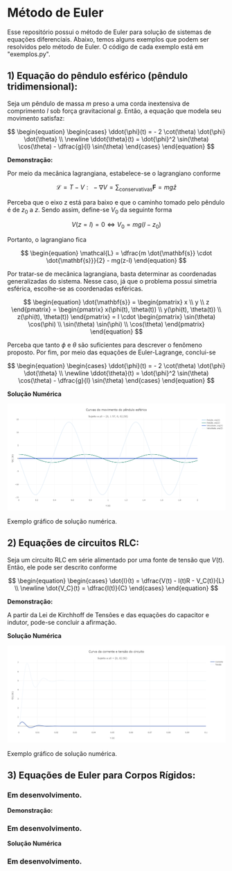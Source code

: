 # Método de Euler

Esse repositório possui o método de Euler para solução de sistemas de equações diferenciais. Abaixo, temos alguns exemplos que podem ser resolvidos pelo método de Euler. O código de cada exemplo está em "exemplos.py".

## 1) Equação do pêndulo esférico (pêndulo tridimensional):

Seja um pêndulo de massa $m$ preso a uma corda inextensiva de comprimento $l$ sob força gravitacional $g$. Então, a equação que modela seu movimento satisfaz:


$$
\begin{equation}
  \begin{cases}
    \ddot{\phi}(t) = - 2 \cot(\theta) \dot{\phi} \dot{\theta} \\
    \newline
    \ddot{\theta}(t) = \dot{\phi}^2 \sin(\theta) \cos(\theta) - \dfrac{g}{l} \sin(\theta)
  \end{cases}
\end{equation}
$$


**Demonstração:**

Por meio da mecânica lagrangiana, estabelece-se o lagrangiano conforme

$$
\begin{equation}
  \mathcal{L} = T - V : \textrm{    } - \nabla{V} = \displaystyle\sum_\textrm{conservativas} \mathbf{F} = mg \hat{z}
\end{equation}
$$

Perceba que o eixo z está para baixo e que o caminho tomado pelo pêndulo é de $z_0$ a $z$. Sendo assim, define-se $V_0$ da seguinte forma

$$
\begin{equation}
  V(z=l) = 0 \Longleftrightarrow V_0 = mg(l-z_0)
\end{equation}
$$

Portanto, o lagrangiano fica

$$
\begin{equation}
  \mathcal{L} = \dfrac{m \dot{\mathbf{s}} \cdot \dot{\mathbf{s}}}{2} - mg(z-l)
\end{equation}
$$


Por tratar-se de mecânica lagrangiana, basta determinar as coordenadas generalizadas do sistema. Nesse caso, já que o problema possui simetria esférica, escolhe-se as coordenadas esféricas.


$$
\begin{equation}
  \dot{\mathbf{s}} = \begin{pmatrix} x \\ 
  y \\ 
  z \end{pmatrix} = \begin{pmatrix} x(\phi(t), \theta(t)) \\ 
  y(\phi(t), \theta(t)) \\ 
  z(\phi(t), \theta(t)) \end{pmatrix} = l \cdot \begin{pmatrix} \sin(\theta) \cos(\phi) \\ 
  \sin(\theta) \sin(\phi) \\ 
  \cos(\theta) \end{pmatrix}
\end{equation}
$$


Perceba que tanto $\phi$ e $\theta$ são suficientes para descrever o fenômeno proposto. Por fim, por meio das equações de Euler-Lagrange, conclui-se


$$
\begin{equation}
  \begin{cases}
    \ddot{\phi}(t) = - 2 \cot(\theta) \dot{\phi} \dot{\theta} \\
    \newline
    \ddot{\theta}(t) = \dot{\phi}^2 \sin(\theta) \cos(\theta) - \dfrac{g}{l} \sin(\theta)
  \end{cases}
\end{equation}
$$



**Solução Numérica**


![pendEsf](python/pendEsf.png)

Exemplo gráfico de solução numérica.



## 2) Equações de circuitos RLC:

Seja um circuito RLC em série alimentado por uma fonte de tensão que $V(t)$. Então, ele pode ser descrito conforme


$$
\begin{equation}
  \begin{cases}
    \dot{I}(t) = \dfrac{V(t) - I(t)R - V_C(t)}{L} \\
    \newline
    \dot{V_C}(t) = \dfrac{I(t)}{C}
  \end{cases}
\end{equation}
$$


**Demonstração:**

A partir da Lei de Kirchhoff de Tensões e das equações do capacitor e indutor, pode-se concluir a afirmação.


**Solução Numérica**

![RLC](python/RLC.png)

Exemplo gráfico de solução numérica.


## 3) Equações de Euler para Corpos Rígidos:


### Em desenvolvimento.

**Demonstração:**

### Em desenvolvimento.


**Solução Numérica**

### Em desenvolvimento.
